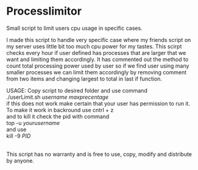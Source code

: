 # Processlimitor
Small script to limit users cpu usage in specific cases. 

I made this script to handle very specific case where my friends script on my server uses little bit too much cpu power for my tastes. This scirpt checks every hour if user defined has processes that are larger that we want and limiting them accordingly. It has commented out the method to count total processing power used by user so if we find user using many smaller processes we can limit them accordingly by removing comment from two items and changing largest to total in last if function.

USAGE: 
Copy script to desired folder and use command<br>
./userLimit.sh <i>username maxprecentage</i><br>
if this does not work make certain that your user has permission to run it. <br>
To make it work in backround use cntrl + z<br>
and to kill it check the pid with command<br>
top -u <i>yourusername</i><br>
and use<br>
kill -9 <i>PID</i><br><br>


This script has no warranty and is free to use, copy, modify and distribute by anyone.
